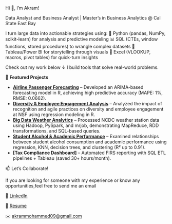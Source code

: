 Hi 👋, I’m Akram!

Data Analyst and Business Analyst | Master’s in Business Analytics @ Cal State East Bay

I turn large data into actionable strategies using:
🐍 Python (pandas, NumPy, scikit-learn) for analysis and predictive modeling
📊 SQL (CTEs, window functions, stored procedures) to wrangle complex datasets
🎨 Tableau/Power BI for storytelling through visuals
🧩 Excel (VLOOKUP, macros, pivot tables) for quick-turn insights

Check out my work below ↓ I build tools that solve real-world problems.

🚀 **Featured Projects**

- **[Airline Passenger Forecasting](https://github.com/itsakram-dot/BAN-673-Airline-Passenger-Forecast)** – Developed an ARIMA-based forecasting model in R, achieving high predictive accuracy (MAPE: 1%, RMSE: 0.0662).
- **[Diversity & Employee Engagement Analysis](https://github.com/itsakram-dot/diversity-employee-engagement-nsf)** – Analyzed the impact of recognition and agile practices on diversity and employee engagement at NSF using regression modeling in R.
- **[Big Data Weather Analytics](https://github.com/itsakram-dot/big-data-weather-analytics)** – Processed NCDC weather station data using Hadoop, PySpark, and mrjob, demonstrating MapReduce, RDD transformations, and SQL-based queries.
- **[Student Alcohol & Academic Performance](https://github.com/itsakram-dot/student-alcohol-performance)** – Examined relationships between student alcohol consumption and academic performance using regression, KNN, decision trees, and clustering (R² up to 0.91).
- **[Tax Compliance Dashboard]** – Automated FIRS reporting with SQL ETL pipelines + Tableau (saved 30+ hours/month).

📫 Let’s Collaborate!

If you are looking for someone with my experience or know any opportunities,feel free to send me an email

💼 [LinkedIn](http://www.linkedin.com/in/akram-mohammed-465052134)  

📄 [Resume](https://github.com/itsakram-dot/itsakram-dot/raw/main/Akram%20Mohammed%20-%20Resume%20March.pdf)  

✉️ [akrammohammed09@gmail.com](mailto:akrammohammed09@gmail.com)
